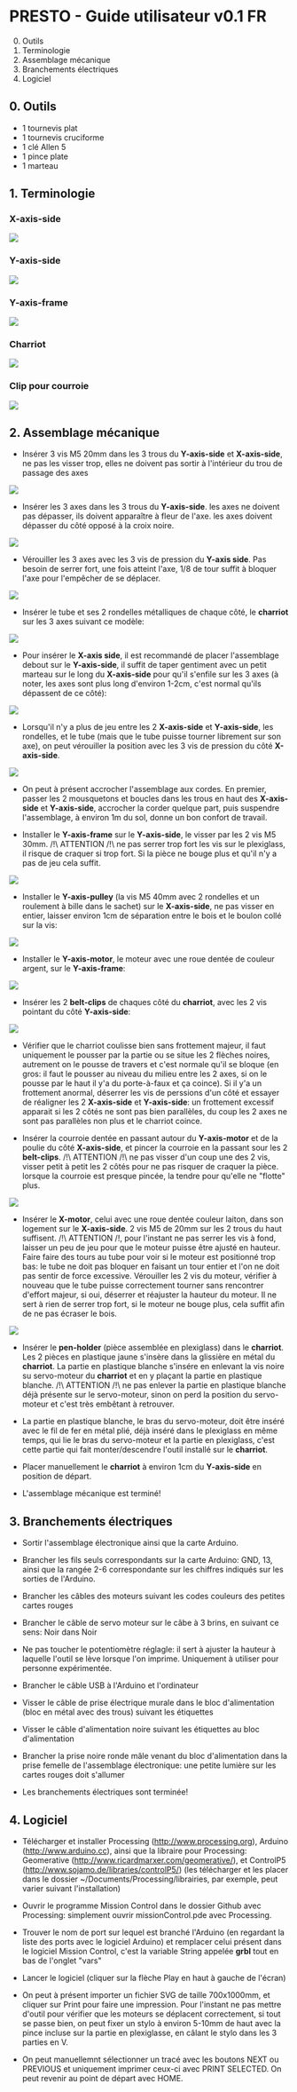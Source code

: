 # PRESTO - Guide utilisateur v0.1 FR

0. Outils
1. Terminologie
2. Assemblage mécanique
3. Branchements électriques
4. Logiciel

## 0. Outils

- 1 tournevis plat
- 1 tournevis cruciforme
- 1 clé Allen 5
- 1 pince plate
- 1 marteau

## 1. Terminologie

### X-axis-side
![](images/parts/x-axis-side.png)

### Y-axis-side
![](images/parts/y-axis-side.png)

### Y-axis-frame
![](images/parts/y-axis-frame.png)

### Charriot
![](images/parts/pen-carriage.png)

### Clip pour courroie
![](images/parts/belt-clips.png)

## 2. Assemblage mécanique

- Insérer 3 vis M5 20mm dans les 3 trous du **Y-axis-side** et **X-axis-side**, ne pas les visser trop, elles ne doivent pas sortir à l'intérieur du trou de passage des axes

![](images/steps/insert-pressure-screws.png)

- Insérer les 3 axes dans les 3 trous du **Y-axis-side**. les axes ne doivent pas dépasser, ils doivent apparaître à fleur de l'axe. les axes doivent dépasser du côté opposé à la croix noire.

![](images/steps/insert-shafts-in-y-axis-side.png)

- Vérouiller les 3 axes avec les 3 vis de pression du **Y-axis side**. Pas besoin de serrer fort, une fois atteint l'axe, 1/8 de tour suffit à bloquer l'axe pour l'empêcher de se déplacer.

![](images/steps/secure-pressure-screws-y-axis-side.png)

- Insérer le tube et ses 2 rondelles métalliques de chaque côté, le **charriot** sur les 3 axes suivant ce modèle:

![](images/steps/insert-pen-holder-carriage-and-drum.png)

- Pour insérer le **X-axis side**, il est recommandé de placer l'assemblage debout sur le **Y-axis-side**, il suffit de taper gentiment avec un petit marteau sur le long du **X-axis-side** pour qu'il s'enfile sur les 3 axes (à noter, les axes sont plus long d'environ 1-2cm, c'est normal qu'ils dépassent de ce côté):

![](images/steps/put-y-axis-on-floor-to-push-x-axis-side.png)

- Lorsqu'il n'y a plus de jeu entre les 2 **X-axis-side** et **Y-axis-side**, les rondelles, et le tube (mais que le tube puisse tourner librement sur son axe), on peut vérouiller la position avec les 3 vis de pression du côté **X-axis-side**.

![](images/steps/secure-pressure-screws-x-axis.png)

- On peut à présent accrocher l'assemblage aux cordes. En premier, passer les 2 mousquetons et boucles dans les trous en haut des **X-axis-side** et **Y-axis-side**, accrocher la corder quelque part, puis suspendre l'assemblage, à environ 1m du sol, donne un bon confort de travail.

- Installer le **Y-axis-frame** sur le **Y-axis-side**, le visser par les 2 vis M5 30mm. /!\ ATTENTION /!\ ne pas serrer trop fort les vis sur le plexiglass, il risque de craquer si trop fort. Si la pièce ne bouge plus et qu'il n'y a pas de jeu cela suffit.

![](images/steps/set-y-axis-motor-frame.png)

- Installer le **Y-axis-pulley** (la vis M5 40mm avec 2 rondelles et un roulement à bille dans le sachet) sur le **X-axis-side**, ne pas visser en entier, laisser environ 1cm de séparation entre le bois et le boulon collé sur la vis:

![](images/steps/set-y-axis-smooth-roller.png)

- Installer le **Y-axis-motor**, le moteur avec une roue dentée de couleur argent, sur le **Y-axis-frame**:

![](images/steps/insert-y-axis-motor.png)

- Insérer les 2 **belt-clips** de chaques côté du **charriot**, avec les 2 vis pointant du côté **Y-axis-side**:

![](images/steps/prepare-belt-clips.png)

- Vérifier que le charriot coulisse bien sans frottement majeur, il faut uniquement le pousser par la partie ou se situe les 2 flèches noires, autrement on le pousse de travers et c'est normale qu'il se bloque (en gros: il faut le pousser au niveau du milieu entre les 2 axes, si on le pousse par le haut il y'a du porte-à-faux et ça coince). Si il y'a un frottement anormal, déserrer les vis de perssions d'un côté et essayer de réaligner les 2 **X-axis-side** et **Y-axis-side**: un frottement excessif apparait si les 2 côtés ne sont pas bien parallèles, du coup les 2 axes ne sont pas parallèles non plus et le charriot coince.

- Insérer la courroie dentée en passant autour du **Y-axis-motor** et de la poulie du côté **X-axis-side**, et pincer la courroie en la passant sour les 2 **belt-clips**. /!\ ATTENTION /!\ ne pas visser d'un coup une des 2 vis, visser petit à petit les 2 côtés pour ne pas risquer de craquer la pièce. lorsque la courroie est presque pincée, la tendre pour qu'elle ne "flotte" plus.

![](images/steps/insert-belt.png)

- Insérer le **X-motor**, celui avec une roue dentée couleur laiton, dans son logement sur le **X-axis-side**. 2 vis M5 de 20mm sur les 2 trous du haut suffisent. /!\ ATTENTION /!\, pour l'instant ne pas serrer les vis à fond, laisser un peu de jeu pour que le moteur puisse être ajusté en hauteur. Faire faire des tours au tube pour voir si le moteur est positionné trop bas: le tube ne doit pas bloquer en faisant un tour entier et l'on ne doit pas sentir de force excessive. Vérouiller les 2 vis du moteur, vérifier à nouveau que le tube puisse correctement tourner sans rencontrer d'effort majeur, si oui, déserrer et réajuster la hauteur du moteur. Il ne sert à rien de serrer trop fort, si le moteur ne bouge plus, cela suffit afin de ne pas écraser le bois.

![](images/steps/insert-x-axis-motor.png)

- Insérer le **pen-holder** (pièce assemblée en plexiglass) dans le **charriot**. Les 2 pièces en plastique jaune s'insère dans la glissière en métal du **charriot**. La partie en plastique blanche s'insére en enlevant la vis noire su servo-moteur du **charriot** et en y plaçant la partie en plastique blanche. /!\ ATTENTION /!\ ne pas enlever la partie en plastique blanche déjà présente sur le servo-moteur, sinon on perd la position du servo-moteur et c'est très embêtant à retrouver.

- La partie en plastique blanche, le bras du servo-moteur, doit être inséré avec le fil de fer en métal plié, déjà inséré dans le plexiglass en même temps, qui lie le bras du servo-moteur et la partie en plexiglass, c'est cette partie qui fait monter/descendre l'outil installé sur le **charriot**.

- Placer manuellement le **charriot** à environ 1cm du **Y-axis-side** en position de départ.

- L'assemblage mécanique est terminé!

## 3. Branchements électriques

- Sortir l'assemblage électronique ainsi que la carte Arduino.

- Brancher les fils seuls correspondants sur la carte Arduino: GND, 13, ainsi que la rangée 2-6 correspondante sur les chiffres indiqués sur les sorties de l'Arduino.

- Brancher les câbles des moteurs suivant les codes couleurs des petites cartes rouges

- Brancher le câble de servo moteur sur le câbe à 3 brins, en suivant ce sens: Noir dans Noir

- Ne pas toucher le potentiomètre réglagle: il sert à ajuster la hauteur à laquelle l'outil se lève lorsque l'on imprime. Uniquement à utiliser pour personne expérimentée.

- Brancher le câble USB à l'Arduino et l'ordinateur

- Visser le câble de prise électrique murale dans le bloc d'alimentation (bloc en métal avec des trous) suivant les étiquettes

- Visser le câble d'alimentation noire suivant les étiquettes au bloc d'alimentation

- Brancher la prise noire ronde mâle venant du bloc d'alimentation dans la prise femelle de l'assemblage électronique: une petite lumière sur les cartes rouges doit s'allumer

- Les branchements électriques sont terminée!

## 4. Logiciel

- Télécharger et installer Processing (http://www.processing.org), Arduino (http://www.arduino.cc), ainsi que la libraire pour Processing: Geomerative (http://www.ricardmarxer.com/geomerative/), et ControlP5 (http://www.sojamo.de/libraries/controlP5/) (les télécharger et les placer dans le dossier ~/Documents/Processing/librairies, par exemple, peut varier suivant l'installation)

- Ouvrir le programme Mission Control dans le dossier Github avec Processing: simplement ouvrir missionControl.pde avec Processing.

- Trouver le nom de port sur lequel est branché l'Arduino (en regardant la liste des ports avec le logiciel Arduino) et remplacer celui présent dans le logiciel Mission Control, c'est la variable String appelée **grbl** tout en bas de l'onglet "vars"

- Lancer le logiciel (cliquer sur la flèche Play en haut à gauche de l'écran)

- On peut à présent importer un fichier SVG de taille 700x1000mm, et cliquer sur Print pour faire une impression. Pour l'instant ne pas mettre d'outil pour vérifier que les moteurs se déplacent correctement, si tout se passe bien, on peut fixer un stylo à environ 5-10mm de haut avec la pince incluse sur la partie en plexiglasse, en câlant le stylo dans les 3 parties en V.

- On peut manuellemnt sélectionner un tracé avec les boutons NEXT ou PREVIOUS et uniquement imprimer ceux-ci avec PRINT SELECTED. On peut revenir au point de départ avec HOME.
